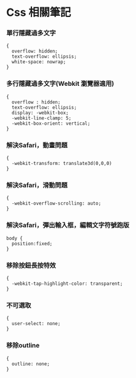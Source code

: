 # Css 相關筆記

### 單行隱藏過多文字

```
{
  overflow: hidden;
  text-overflow: ellipsis;
  white-space: nowrap;
}
```

### 多行隱藏過多文字(Webkit 瀏覽器適用)

```
{
  overflow : hidden;
  text-overflow: ellipsis;
  display: -webkit-box;
  -webkit-line-clamp: 5;
  -webkit-box-orient: vertical;
}
```

### 解決Safari，動畫問題

```
{
  -webkit-transform: translate3d(0,0,0)
}
```

### 解決Safari，滑動問題

```
{
  -webkit-overflow-scrolling: auto;
}
```

### 解決Safari，彈出輸入框，編輯文字符號跑版

```
body {
  position:fixed;
}
```

### 移除按鈕長按特效

```
{
  -webkit-tap-highlight-color: transparent;
}
```

### 不可選取

```
{
  user-select: none;
}
```

### 移除outline

```
{
  outline: none;
}
```
